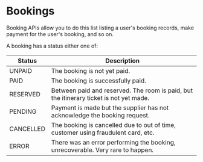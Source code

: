 # Bookings

Booking APIs allow you to do this list listing a user's booking records,
make payment for the user's booking, and so on.

A booking has a status either one of:

Status | Description |
------ | ------------|
UNPAID | The booking is not yet paid.
PAID | The booking is successfully paid.
RESERVED | Between paid and reserved. The room is paid, but the itinerary ticket is not yet made.
PENDING | Payment is made but the supplier has not acknowledge the booking request. 
CANCELLED | The booking is cancelled due to out of time, customer using fraudulent card, etc.
ERROR | There was an error performing the booking, unrecoverable. Very rare to happen.
